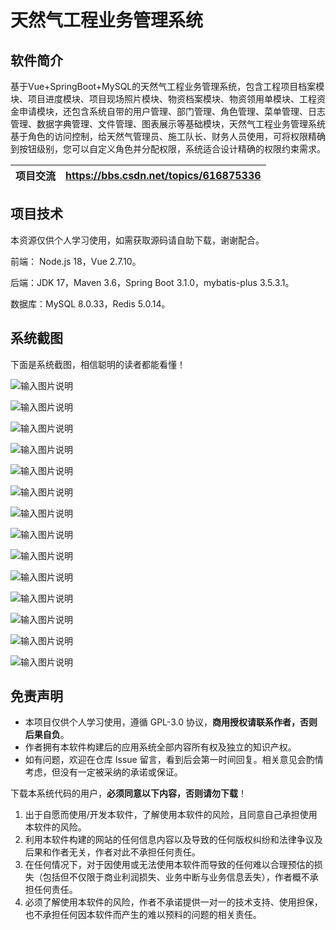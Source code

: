 # **天然气工程业务管理系统**

## 软件简介

基于Vue+SpringBoot+MySQL的天然气工程业务管理系统，包含工程项目档案模块、项目进度模块、项目现场照片模块、物资档案模块、物资领用单模块、工程资金申请模块，还包含系统自带的用户管理、部门管理、角色管理、菜单管理、日志管理、数据字典管理、文件管理、图表展示等基础模块，天然气工程业务管理系统基于角色的访问控制，给天然气管理员、施工队长、财务人员使用，可将权限精确到按钮级别，您可以自定义角色并分配权限，系统适合设计精确的权限约束需求。

| 项目交流 | https://bbs.csdn.net/topics/616875336 |
| -------- | ------------------------------------- |

## 项目技术

本资源仅供个人学习使用，如需获取源码请自助下载，谢谢配合。

前端： Node.js 18，Vue 2.7.10。

后端：JDK 17，Maven 3.6，Spring Boot 3.1.0，mybatis-plus 3.5.3.1。

数据库：MySQL 8.0.33，Redis 5.0.14。

## 系统截图

下面是系统截图，相信聪明的读者都能看懂！

![输入图片说明](image/01.png)

![输入图片说明](image/02.png)

![输入图片说明](image/03.png)

![输入图片说明](image/04.png)

![输入图片说明](image/05.png)

![输入图片说明](image/06.png)

![输入图片说明](image/07.png)

![输入图片说明](image/08.png)

![输入图片说明](image/09.png)

![输入图片说明](image/10.png)

![输入图片说明](image/11.png)

![输入图片说明](image/12.png)

![输入图片说明](image/13.png)

![输入图片说明](image/14.png)

## 免责声明

- 本项目仅供个人学习使用，遵循 GPL-3.0 协议，**商用授权请联系作者，否则后果自负**。
- 作者拥有本软件构建后的应用系统全部内容所有权及独立的知识产权。
- 如有问题，欢迎在仓库 Issue 留言，看到后会第一时间回复。相关意见会酌情考虑，但没有一定被采纳的承诺或保证。

下载本系统代码的用户，**必须同意以下内容，否则请勿下载**！

1. 出于自愿而使用/开发本软件，了解使用本软件的风险，且同意自己承担使用本软件的风险。
2. 利用本软件构建的网站的任何信息内容以及导致的任何版权纠纷和法律争议及后果和作者无关，作者对此不承担任何责任。
3. 在任何情况下，对于因使用或无法使用本软件而导致的任何难以合理预估的损失（包括但不仅限于商业利润损失、业务中断与业务信息丢失），作者概不承担任何责任。
4. 必须了解使用本软件的风险，作者不承诺提供一对一的技术支持、使用担保，也不承担任何因本软件而产生的难以预料的问题的相关责任。
